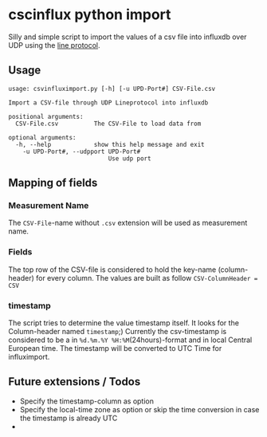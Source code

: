# cscinflux python import

Silly and simple script to import the values of a csv file into influxdb over UDP using the [line protocol](https://docs.influxdata.com/influxdb/v0.13/write_protocols/line).

## Usage

```
usage: csvinfluximport.py [-h] [-u UPD-Port#] CSV-File.csv

Import a CSV-file through UDP Lineprotocol into influxdb

positional arguments:
  CSV-File.csv          The CSV-File to load data from

optional arguments:
  -h, --help            show this help message and exit
    -u UPD-Port#, --udpport UPD-Port#
                            Use udp port

```

## Mapping of fields
###  Measurement Name 
The `CSV-File`-name without `.csv` extension will be used as measurement name.
### Fields
The top row of the CSV-file is considered to hold the key-name (column-header) for every column.
The values are built as follow `CSV-ColumnHeader = CSV`

### timestamp
The script tries to determine the value timestamp itself. It looks for the Column-header named `timestamp`;)
Currently the csv-timestamp is considered to be a in `%d.%m.%Y %H:%M`(24hours)-format and in local Central European time.
The timestamp will be converted to UTC Time for influximport.

## Future extensions / Todos
- Specify the timestamp-column as option
- Specify the local-time zone as option or skip the time conversion in case the timestamp is already UTC
- 


